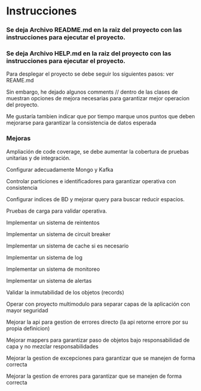 # Instrucciones

### Se deja Archivo README.md en la raiz del proyecto con las instrucciones para ejecutar el proyecto.

### Se deja Archivo HELP.md en la raiz del proyecto con las instrucciones para ejecutar el proyecto.

Para desplegar el proyecto se debe seguir los siguientes pasos: ver REAME.md


Sin embargo, he dejado algunos comments // dentro de las clases de muestran opciones de mejora necesarias para garantizar mejor operacion del proyecto.

Me gustaría tambien indicar que por tiempo marque unos puntos que deben mejorarse para garantizar la consistencia de datos esperada

### Mejoras
Ampliación de code coverage, se debe aumentar la cobertura de pruebas unitarias y de integración.

Configurar adecuadamente Mongo y Kafka

Controlar particiones e identificadores para garantizar operativa con consistencia

Configurar indices de BD y mejorar query para buscar reducir espacios.

Pruebas de carga para validar operativa.

Implementar un sistema de reintentos

Implementar un sistema de circuit breaker

Implementar un sistema de cache si es necesario

Implementar un sistema de log


Implementar un sistema de monitoreo

Implementar un sistema de alertas

Validar la inmutabilidad de los objetos (records)

Operar con proyecto multimodulo para separar capas de la aplicación con mayor seguridad

Mejorar la api para gestion de errores directo (la api retorne errore por su propia definicion)

Mejorar mappers para garantizar paso de objetos bajo responsabilidad de capa y no mezclar responsabilidades

Mejorar la gestion de excepciones para garantizar que se manejen de forma correcta

Mejorar la gestion de errores para garantizar que se manejen de forma correcta
